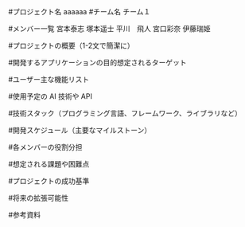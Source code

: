 #プロジェクト名
aaaaaa
#チーム名
チーム１

#メンバー一覧
宮本泰志
塚本遥士
平川　飛人
宮口彩奈
伊藤瑞姫

#プロジェクトの概要（1-2文で簡潔に）


#開発するアプリケーションの目的想定されるターゲット

#ユーザー主な機能リスト

#使用予定の AI 技術や API

#技術スタック（プログラミング言語、フレームワーク、ライブラリなど）

#開発スケジュール（主要なマイルストーン）

#各メンバーの役割分担

#想定される課題や困難点

#プロジェクトの成功基準

#将来の拡張可能性

#参考資料
